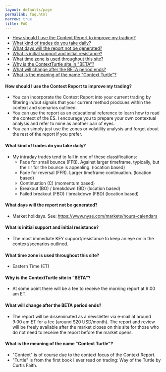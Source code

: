 ```yaml
---
layout: defaults/page
permalink: faq.html
narrow: true
title: FAQ
---
```


- [How should I use the Context Report to improve my trading?](#how-should-i-use-the-context-report-to-improve-my-trading)
- [What kind of trades do you take daily?](#what-kind-of-trades-do-you-take-daily)
- [What days will the report not be generated?](#what-days-will-the-report-not-be-generated)
- [What is initial support and initial resistance?](#what-is-initial-support-and-initial-resistance)
- [What time zone is used throughout this site?](#what-time-zone-is-used-throughout-this-site)
- [Why is the ContextTurtle site in "BETA"?](#why-is-the-contextturtle-site-in-beta)
- [What will change after the BETA period ends?](#what-will-change-after-the-beta-period-ends)
- [What is the meaning of the name "Context Turtle"?](#what-is-the-meaning-of-the-name-context-turtle)

#### How should I use the Context Report to improve my trading?
  * You can incorporate the Context Report into your current trading by filtering in/out signals that your current method prodcues within the context and scenarios outlined.
  * You can use the report as an educational reference to learn how to read the context of the ES. I encourage you to prepare your own contextual analysis and refer to mine as another pair of eyes.
  * You can simply just use the zones or volatility analysis and forget about the rest of the report if you prefer.

#### What kind of trades do you take daily?
  * My intraday trades tend to fall in one of these classifications:
    * Fade for small bounce (FFB). Against larger timeframe, typically, but the r:r for the bounce is appealing. (location based)
    * Fade for reversal (FFR). Larger timeframe continuation. (location based)
    * Continuation (C) (momentum based)
    * Breakout (BO) / breakdown (BD) (location based)
    * Failed breakout (FBO) / breakdown (FBD) (location based)

#### What days will the report not be generated?
  * Market holidays. See: https://www.nyse.com/markets/hours-calendars

#### What is initial support and initial resistance?
  * The most immediate KEY support/resistance to keep an eye on in the context/scenarios outlined.

#### What time zone is used throughout this site?
  * Eastern Time (ET)

#### Why is the ContextTurtle site in "BETA"?
  * At some point there will be a fee to receive the morning report at 9:00 am ET. 

#### What will change after the BETA period ends?
  * The report will be disseminated as a newsletter via e-mail at around 9:00 am ET for a fee (around $20 USD/month). The report and review will be freely available after the market closes on this site for those who do not need to receive the report before the market opens.

#### What is the meaning of the name "Context Turtle"?
  * "Context" is of course due to the context focus of the Context Report.
  * "Turtle" is from the first book I ever read on trading: Way of the Turtle by Curtis Faith.